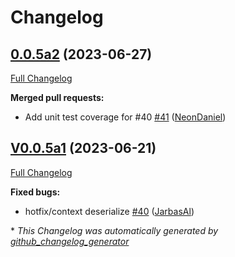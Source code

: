 # Changelog

## [0.0.5a2](https://github.com/OpenVoiceOS/ovos-bus-client/tree/0.0.5a2) (2023-06-27)

[Full Changelog](https://github.com/OpenVoiceOS/ovos-bus-client/compare/V0.0.5a1...0.0.5a2)

**Merged pull requests:**

- Add unit test coverage for \#40 [\#41](https://github.com/OpenVoiceOS/ovos-bus-client/pull/41) ([NeonDaniel](https://github.com/NeonDaniel))

## [V0.0.5a1](https://github.com/OpenVoiceOS/ovos-bus-client/tree/V0.0.5a1) (2023-06-21)

[Full Changelog](https://github.com/OpenVoiceOS/ovos-bus-client/compare/V0.0.4...V0.0.5a1)

**Fixed bugs:**

- hotfix/context deserialize [\#40](https://github.com/OpenVoiceOS/ovos-bus-client/pull/40) ([JarbasAl](https://github.com/JarbasAl))



\* *This Changelog was automatically generated by [github_changelog_generator](https://github.com/github-changelog-generator/github-changelog-generator)*
